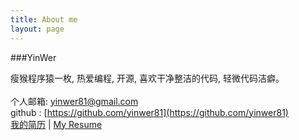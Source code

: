 ```yaml
---
title: About me
layout: page
---
```


###YinWer

瘦猴程序猿一枚, 热爱编程, 开源, 喜欢干净整洁的代码, 轻微代码洁癖。<br />
<br />
个人邮箱: yinwer81@gmail.com<br />
github : [https://github.com/yinwer81](https://github.com/yinwer81)<br />
[我的简历]() | [My Resume]()